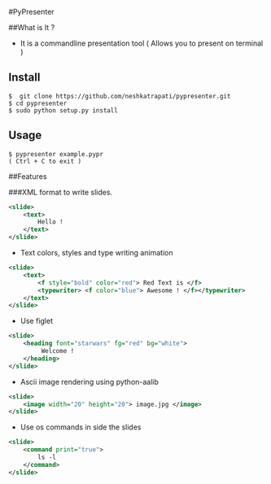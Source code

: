 #PyPresenter


##What is It ?

* It is a commandline presentation tool ( Allows you to present on terminal )

## Install

``` shell
$  git clone https://github.com/neshkatrapati/pypresenter.git
$ cd pypresenter
$ sudo python setup.py install
```
## Usage
``` shell   
$ pypresenter example.pypr
( Ctrl + C to exit )
```
##Features

###XML format to write slides. 

``` xml
<slide>
	<text>
		Hello !
	</text>
</slide>
```

* Text colors, styles and type writing animation
``` xml
<slide>
	<text>
		<f style="bold" color="red"> Red Text is </f>
		<typewriter> <f color="blue"> Awesome ! </f></typewriter>
	</text>
</slide>
```
* Use figlet 
``` xml
<slide>
	<heading font="starwars" fg="red" bg="white">
		 Welcome !
	</heading>
</slide>
```

* Ascii image rendering using python-aalib
``` xml
<slide>
	<image width="20" height="20"> image.jpg </image>
</slide>
```

* Use os commands in side the slides
``` xml
<slide>
	<command print="true">
		ls -l 
	</command>
</slide>
```
